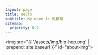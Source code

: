 ```yaml
---
layout: page  
title: Hello
subtitle: My name is 风飘絮
sitemap:
  priority: 0.9
---
```


<img src="{{ '/assets/img/hip-hop.png' | prepend: site.baseurl }}" id="about-img">